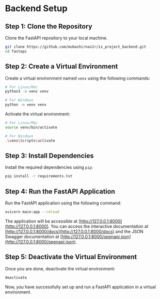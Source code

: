 # Backend Setup
## Step 1: Clone the Repository

Clone the FastAPI repository to your local machine.

```bash
git clone https://github.com/mubashirnas1r/is_project_backend.git
cd fastapi
```

## Step 2: Create a Virtual Environment

Create a virtual environment named `venv` using the following commands:

```bash
# For Linux/Mac
python3 -m venv venv

# For Windows
python -m venv venv
```

Activate the virtual environment:

```bash
# For Linux/Mac
source venv/bin/activate

# For Windows
.\venv\Scripts\activate
```

## Step 3: Install Dependencies

Install the required dependencies using `pip`:

```bash
pip install -r requirements.txt
```

## Step 4: Run the FastAPI Application

Run the FastAPI application using the following command:

```bash
uvicorn main:app --reload
```

The application will be accessible at [http://127.0.0.1:8000](http://127.0.0.1:8000). You can access the interactive documentation at [http://127.0.0.1:8000/docs](http://127.0.0.1:8000/docs) and the JSON Swagger documentation at [http://127.0.0.1:8000/openapi.json](http://127.0.0.1:8000/openapi.json).

## Step 5: Deactivate the Virtual Environment

Once you are done, deactivate the virtual environment:

```bash
deactivate
```

Now, you have successfully set up and run a FastAPI application in a virtual environment.

